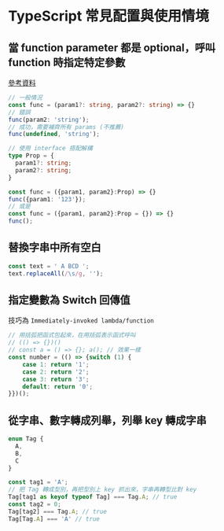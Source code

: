 # TypeScript 常見配置與使用情境

## 當 function parameter 都是 optional，呼叫 function 時指定特定參數

[參考資料](https://bobbyhadz.com/blog/typescript-function-optional-parameters)

```ts
// 一般情況
const func = (param1?: string, param2?: string) => {}
// 錯誤
func(param2: 'string');
// 成功，需要補齊所有 params (不推薦)
func(undefined, 'string');

// 使用 interface 搭配解構
type Prop = {
  param1?: string;
  param2?: string;
}

const func = ({param1, param2}:Prop) => {}
func({param1: '123'});
// 或是
const func = ({param1, param2}:Prop = {}) => {}
func();
```

## 替換字串中所有空白

```ts
const text = ' A BCD ';
text.replaceAll(/\s/g, '');
```

## 指定變數為 Switch 回傳值

技巧為 `Immediately-invoked lambda/function`

```ts
// 用括弧把函式包起來，在用括弧表示函式呼叫
// (() => {})()
// const a = () => {}; a(); // 效果一樣
const number = (() => {switch (1) {
    case 1: return '1';
    case 2: return '2';
    case 3: return '3';
    default: return '0';
}})();
```

## 從字串、數字轉成列舉，列舉 key 轉成字串

```ts
enum Tag {
  A,
  B,
  C
}

const tag1 = 'A';
// 把 Tag 轉成型別，再把型別上 key 抓出來，字串再轉型比對 key
Tag[tag1 as keyof typeof Tag] === Tag.A; // true
const tag2 = 0;
Tag[tag2] === Tag.A; // true
Tag[Tag.A] === 'A' // true
```
